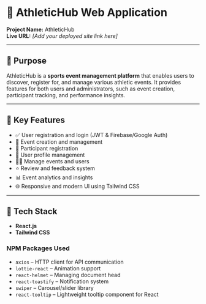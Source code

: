 # 🏅 AthleticHub Web Application

**Project Name:** AthleticHub  
**Live URL:** *[Add your deployed site link here]*

---

## 📌 Purpose

AthleticHub is a **sports event management platform** that enables users to discover, register for, and manage various athletic events. It provides features for both users and administrators, such as event creation, participant tracking, and performance insights.

---

## 🚀 Key Features

- ✅ User registration and login (JWT & Firebase/Google Auth)
- 🏁 Event creation and management
- 🧾 Participant registration 
- 👤 User profile management
- 👨‍💼 Manage events and users
- ⭐ Review and feedback system
- 📊 Event analytics and insights
- 🌐 Responsive and modern UI using Tailwind CSS

---

## 🧰 Tech Stack

- **React.js**
- **Tailwind CSS**

### NPM Packages Used
- `axios` – HTTP client for API communication  
- `lottie-react` – Animation support  
- `react-helmet` – Managing document head  
- `react-toastify` – Notification system  
- `swiper` – Carousel/slider library  
- `react-tooltip` – Lightweight tooltip component for React
